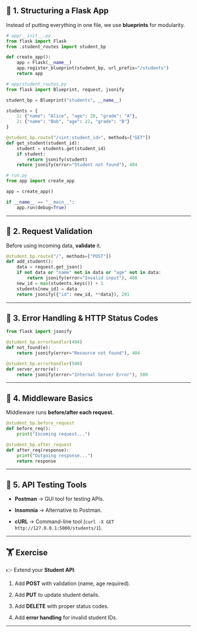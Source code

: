 
## 📌 1. Structuring a Flask App

Instead of putting everything in one file, we use **blueprints** for modularity.

```python
# app/__init__.py
from flask import Flask
from .student_routes import student_bp

def create_app():
    app = Flask(__name__)
    app.register_blueprint(student_bp, url_prefix="/students")
    return app
```

```python
# app/student_routes.py
from flask import Blueprint, request, jsonify

student_bp = Blueprint("students", __name__)

students = {
    1: {"name": "Alice", "age": 20, "grade": "A"},
    2: {"name": "Bob", "age": 22, "grade": "B"}
}

@student_bp.route("/<int:student_id>", methods=["GET"])
def get_student(student_id):
    student = students.get(student_id)
    if student:
        return jsonify(student)
    return jsonify(error="Student not found"), 404
```

```python
# run.py
from app import create_app

app = create_app()

if __name__ == "__main__":
    app.run(debug=True)
```

---

## 📌 2. Request Validation

Before using incoming data, **validate** it.

```python
@student_bp.route("/", methods=["POST"])
def add_student():
    data = request.get_json()
    if not data or "name" not in data or "age" not in data:
        return jsonify(error="Invalid input"), 400
    new_id = max(students.keys()) + 1
    students[new_id] = data
    return jsonify({"id": new_id, **data}), 201
```

---

## 📌 3. Error Handling & HTTP Status Codes

```python
from flask import jsonify

@student_bp.errorhandler(404)
def not_found(e):
    return jsonify(error="Resource not found"), 404

@student_bp.errorhandler(500)
def server_error(e):
    return jsonify(error="Internal Server Error"), 500
```

---

## 📌 4. Middleware Basics

Middleware runs **before/after each request**.

```python
@student_bp.before_request
def before_req():
    print("Incoming request...")

@student_bp.after_request
def after_req(response):
    print("Outgoing response...")
    return response
```

---

## 📌 5. API Testing Tools

- **Postman** → GUI tool for testing APIs.
    
- **Insomnia** → Alternative to Postman.
    
- **cURL** → Command-line tool (`curl -X GET http://127.0.0.1:5000/students/1`).
    

---

## 🏋️ Exercise

👉 Extend your **Student API**:

1. Add **POST** with validation (name, age required).
    
2. Add **PUT** to update student details.
    
3. Add **DELETE** with proper status codes.
    
4. Add **error handling** for invalid student IDs.
    

---

